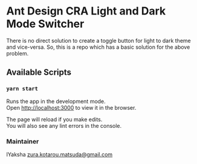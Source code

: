 # Ant Design CRA Light and Dark Mode Switcher

There is no direct solution to create a toggle button for light to dark theme and vice-versa. So, this is a repo which has a basic solution for the above problem.

## Available Scripts

### `yarn start`

Runs the app in the development mode.<br />
Open [http://localhost:3000](http://localhost:3000) to view it in the browser.

The page will reload if you make edits.<br />
You will also see any lint errors in the console.

### Maintainer

IYaksha <zura.kotarou.matsuda@gmail.com>
